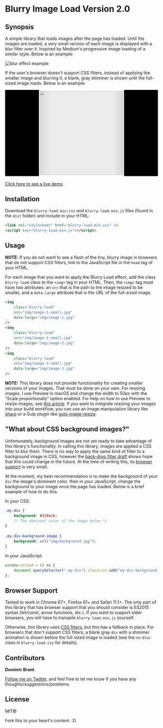 # Blurry Image Load Version 2.0

## Synopsis

A simple library that loads images after the page has loaded. Until the images are loaded, a very small version of each image is displayed with a blur filter over it. Inspired by Medium's progressive image loading of a similar style. Below is an example:

![blur effect example](img/blur-effect.gif)

If the user's browser doesn't support CSS filters, instead of applying the smaller image and blurring it, a blank, gray shimmer is shown until the full-sized image loads. Below is an example:

![shimmer effect example](img/shimmer-effect.gif)

[Click here to see a live demo](https://dombrant.github.io/blurry-image-load/)

## Installation

Download the `blurry-load.min.css` and `blurry-load.min.js` files (found in the `dist` folder) and include in your HTML:

```html
<link rel="stylesheet" href="blurry-load.min.css" />
<script src="blurry-load.min.js"></script>
```

## Usage

**NOTE:** If you do not want to see a flash of the tiny, blurry image in browsers that do not support CSS filters, link to the JavaScript file in the `head` tag of your HTML.

For each image that you want to apply the Blurry Load effect, add the class `blurry-load` class to the `<img>` tag in your HTML. Then, the `<img>` tag must have two attributes: an `src` that is the path to the image resized to be smaller, and a `data-large` attribute that is the URL of the full-sized image.

```html
<img
    class="blurry-load"
    src="img/image-1-small.jpg"
    data-large="img/image-1.jpg"
/>
<img
    class="blurry-load"
    src="img/image-2-small.jpg"
    data-large="img/image-2.jpg"
/>
<img
    class="blurry-load"
    src="img/image-3-small.jpg"
    data-large="img/image-3.jpg"
/>
```

**NOTE:** This library does not provide functionality for creating smaller versions of your images. That must be done on your own. For resizing images, I use Preview in macOS and change the width to 50px with the “Scale proportionally” option enabled. For help on how to use Preview to resize images, see [this article](https://support.apple.com/kb/PH5936?locale=en_US). If you want to integrate resizing your images into your build workflow, you can use an image manipulation library like [sharp](https://github.com/lovell/sharp) or a Gulp plugin like [gulp-image-resize](https://github.com/scalableminds/gulp-image-resize).

## "What about CSS background images?"

Unfortunately, background images are not yet ready to take advantage of this library's functionality. In calling this library, images are applied a CSS filter to blur them. There is no way to apply the same kind of filter to a background image in CSS, however the [back-drop filter draft](https://drafts.fxtf.org/filter-effects-2/#BackdropFilterProperty) shows hope that this could change in the future. At the time of writing this, its [browser support](http://caniuse.com/#feat=css-backdrop-filter) is very small.

At the moment, my best recommendation is to make the background of your `div` the image's dominant color, then in your JavaScript, change the background to your image once the page has loaded. Below is a brief example of how to do this.

In your CSS:

```css
.my-div {
    background: #319ecb;
    /* The dominant color of the image below */
}

.my-div-background-image {
    background: url("img/background.jpg");
}
```

In your JavaScript:

```js
window.onload = () => {
    document.querySelector(".my-div").classList.add("my-div-background-image");
};
```

## Browser Support

Tested to work in Chrome 67+, Firefox 61+ and Safari 11.1+. The only part of this library that has browser support that you should consider is ES2015 syntax (let/const, arrow functions, etc.). If you want to support older browsers, you will have to transpile `blurry-load.min.js` yourself.

Otherwise, this library uses [CSS filters](http://caniuse.com/#feat=css-filters), but this has a fallback in place. For browsers that don't support CSS filters, a blank gray `div` with a shimmer animation is shown before the full sized image is loaded (see the `no-blur` class in `blurry-load.css` for details).

## Contributors

**Dominic Brant**.

[Follow me on Twitter](https://twitter.com/dombrant), and feel free to let me know if you have any thoughts/suggestions/problems.

## License

MIT©

Fork this to your heart's content. :D
